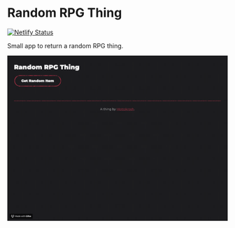 # Random RPG Thing

[![Netlify Status](https://api.netlify.com/api/v1/badges/66874dff-80b5-4233-b459-80c17f143cbf/deploy-status)](https://app.netlify.com/sites/random-rpg-thing/deploys)

Small app to return a random RPG thing.

![](demo.gif)

